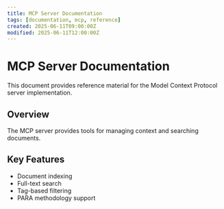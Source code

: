 ```yaml
---
title: MCP Server Documentation
tags: [documentation, mcp, reference]
created: 2025-06-11T09:00:00Z
modified: 2025-06-11T12:00:00Z
---
```


# MCP Server Documentation

This document provides reference material for the Model Context Protocol server implementation.

## Overview

The MCP server provides tools for managing context and searching documents.

## Key Features

- Document indexing
- Full-text search
- Tag-based filtering
- PARA methodology support
